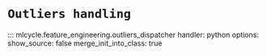 # `Outliers handling`

::: mlcycle.feature_engineering.outliers_dispatcher
    handler: python
    options:
      show_source: false
      merge_init_into_class: true
